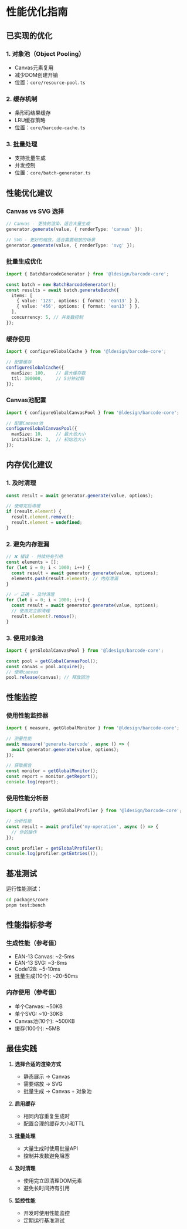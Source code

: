 # 性能优化指南

## 已实现的优化

### 1. 对象池（Object Pooling）
- Canvas元素复用
- 减少DOM创建开销
- 位置：`core/resource-pool.ts`

### 2. 缓存机制
- 条形码结果缓存
- LRU缓存策略
- 位置：`core/barcode-cache.ts`

### 3. 批量处理
- 支持批量生成
- 并发控制
- 位置：`core/batch-generator.ts`

## 性能优化建议

### Canvas vs SVG 选择
```typescript
// Canvas - 更快的渲染，适合大量生成
generator.generate(value, { renderType: 'canvas' });

// SVG - 更好的缩放，适合需要缩放的场景
generator.generate(value, { renderType: 'svg' });
```

### 批量生成优化
```typescript
import { BatchBarcodeGenerator } from '@ldesign/barcode-core';

const batch = new BatchBarcodeGenerator();
const results = await batch.generateBatch({
  items: [
    { value: '123', options: { format: 'ean13' } },
    { value: '456', options: { format: 'ean13' } },
  ],
  concurrency: 5, // 并发数控制
});
```

### 缓存使用
```typescript
import { configureGlobalCache } from '@ldesign/barcode-core';

// 配置缓存
configureGlobalCache({
  maxSize: 100,    // 最大缓存数
  ttl: 300000,     // 5分钟过期
});
```

### Canvas池配置
```typescript
import { configureGlobalCanvasPool } from '@ldesign/barcode-core';

// 配置Canvas池
configureGlobalCanvasPool({
  maxSize: 10,     // 最大池大小
  initialSize: 3,  // 初始池大小
});
```

## 内存优化建议

### 1. 及时清理
```typescript
const result = await generator.generate(value, options);

// 使用完后清理
if (result.element) {
  result.element.remove();
  result.element = undefined;
}
```

### 2. 避免内存泄漏
```typescript
// ❌ 错误 - 持续持有引用
const elements = [];
for (let i = 0; i < 1000; i++) {
  const result = await generator.generate(value, options);
  elements.push(result.element); // 内存泄漏
}

// ✅ 正确 - 及时清理
for (let i = 0; i < 1000; i++) {
  const result = await generator.generate(value, options);
  // 使用完立即清理
  result.element?.remove();
}
```

### 3. 使用对象池
```typescript
import { getGlobalCanvasPool } from '@ldesign/barcode-core';

const pool = getGlobalCanvasPool();
const canvas = pool.acquire();
// 使用canvas
pool.release(canvas); // 释放回池
```

## 性能监控

### 使用性能监控器
```typescript
import { measure, getGlobalMonitor } from '@ldesign/barcode-core';

// 测量性能
await measure('generate-barcode', async () => {
  await generator.generate(value, options);
});

// 获取报告
const monitor = getGlobalMonitor();
const report = monitor.getReport();
console.log(report);
```

### 使用性能分析器
```typescript
import { profile, getGlobalProfiler } from '@ldesign/barcode-core';

// 分析性能
const result = await profile('my-operation', async () => {
  // 你的操作
});

const profiler = getGlobalProfiler();
console.log(profiler.getEntries());
```

## 基准测试

运行性能测试：
```bash
cd packages/core
pnpm test:bench
```

## 性能指标参考

### 生成性能（参考值）
- EAN-13 Canvas: ~2-5ms
- EAN-13 SVG: ~3-8ms
- Code128: ~5-10ms
- 批量生成(10个): ~20-50ms

### 内存使用（参考值）
- 单个Canvas: ~50KB
- 单个SVG: ~10-30KB
- Canvas池(10个): ~500KB
- 缓存(100个): ~5MB

## 最佳实践

1. **选择合适的渲染方式**
   - 静态展示 → Canvas
   - 需要缩放 → SVG
   - 批量生成 → Canvas + 对象池

2. **启用缓存**
   - 相同内容重复生成时
   - 配置合理的缓存大小和TTL

3. **批量处理**
   - 大量生成时使用批量API
   - 控制并发数避免阻塞

4. **及时清理**
   - 使用完立即清理DOM元素
   - 避免长时间持有引用

5. **监控性能**
   - 开发时使用性能监控
   - 定期运行基准测试

